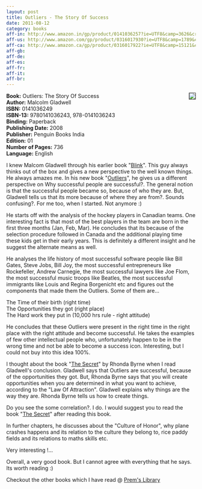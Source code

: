 ```yaml
---
layout: post
title: Outliers - The Story Of Success
date: 2011-08-12
category: books
aff-in: http://www.amazon.in/gp/product/0141036257?ie=UTF8&camp=3626&creativeASIN=0141036257&linkCode=xm2&tag=smileprem-in-21
aff-us: http://www.amazon.com/gp/product/0316017930?ie=UTF8&camp=1789&creativeASIN=0316017930&linkCode=xm2&tag=smileprem-us-20
aff-ca: http://www.amazon.ca/gp/product/0316017922?ie=UTF8&camp=15121&creativeASIN=0316017922&linkCode=xm2&tag=smileprem-ca-20
aff-gb: 
aff-de: 
aff-es: 
aff-fr: 
aff-it: 
aff-br: 
---
```


<img style="clear: right; float: right; margin-bottom: 1em; margin-left: 1em;" 
src="{{site.img-url}}/outliers-malcom-gladwell.jpg" border="1"/>
**Book:** Outliers: The Story Of Success  
**Author:** Malcolm Gladwell  
**ISBN:** 0141036249  
**ISBN-13:** 9780141036243, 978-0141036243  
**Binding:** Paperback  
**Publishing Date:** 2008  
**Publisher:** Penguin Books India  
**Edition:** 01  
**Number of Pages:** 736  
**Language:** English  
  
I knew Malcom Gladwell through his earlier book "[Blink][blinkurl]". This guy always thinks out of the box and gives a new perspective to the well known things. He always amazes me. In his new book "[Outliers]({{page.aff-us}})", he gives us a different perspective on Why successful people are successful?.  The general notion is that the successful people became so, because of who they are. But, Gladwell tells us that its more because of where they are from?. Sounds confusing?. For me too, when I started. Not anymore :)  

[blinkurl]: http://www.amazon.com/gp/product/0316010669/ref=as_li_tf_tl?ie=UTF8&tag=booiverea-20&linkCode=as2&camp=217145&creative=399369&creativeASIN=0316010669

He starts off with the analysis of the hockey players in Canadian teams. One interesting fact is that most of the best players in the team are born in the first three months (Jan, Feb, Mar). He concludes that its because of the selection procedure followed in Canada and the additional playing time these kids get in their early years. This is definitely a different insight and he suggest the alternate means as well.  
  
He analyses the life history of most successful software people like Bill Gates, Steve Jobs, Bill Joy, the most successful entrepreneurs like Rockefeller, Andrew Carnegie, the most successful lawyers like Joe Flom, the most successful music troops like Beatles, the most successful immigrants like Louis and Regina Borgenicht etc and figures out the components that made them the Outliers. Some of them are...  
  
The Time of their birth (right time)  
The Opportunities they got (right place)  
The Hard work they put in (10,000 hrs rule - right attitude)  
  
He concludes that these Outliers were present in the right time in the right place with the right attitude and become successful. He takes the examples of few other intellectual people who, unfortunately happen to be in the wrong time and not be able to become a success icon. Interesting, but I could not buy into this idea 100%.  
  
I thought about the book "[The Secret][secreturl]" by Rhonda Byrne when I read Gladwell's conclusion. Gladwell says that Outliers are successful, because of the opportunities they got. But, Rhonda Byrne says that you will create opportunities when you are determined in what you want to achieve, according to the "Law Of Attraction". Gladwell explains why things are the way they are. Rhonda Byrne tells us how to create things.  

[secreturl]: http://www.amazon.com/gp/product/1582701709/ref=as_li_tf_tl?ie=UTF8&tag=booiverea-20&linkCode=as2&camp=217145&creative=399369&creativeASIN=1582701709

Do you see the some correlation?. I do. I would suggest you to read the book "[The Secret][secreturl]" after reading this book.  
  
In further chapters, he discusses about the "Culture of Honor", why plane crashes happens and its relation to the culture they belong to, rice paddy fields and its relations to maths skills etc.  

Very interesting !...  
  
Overall, a very good book. But I cannot agree with everything that he says. Its worth reading :)  

Checkout the other books which I have read @ [Prem's Library]({{site.url}}/category/books/)  
